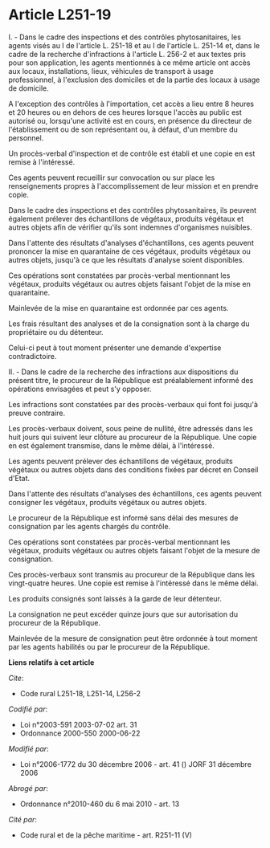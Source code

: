 # Article L251-19

I. - Dans le cadre des inspections et des contrôles phytosanitaires, les agents visés au I de l'article L. 251-18 et au I de
l'article L. 251-14 et, dans le cadre de la recherche d'infractions à l'article L. 256-2 et aux textes pris pour son
application, les agents mentionnés à ce même article ont accès aux locaux, installations, lieux, véhicules de transport à
usage professionnel, à l'exclusion des domiciles et de la partie des locaux à usage de domicile.

A l'exception des contrôles à l'importation, cet accès a lieu entre 8 heures et 20 heures ou en dehors de ces heures lorsque
l'accès au public est autorisé ou, lorsqu'une activité est en cours, en présence du directeur de l'établissement ou de son
représentant ou, à défaut, d'un membre du personnel.

Un procès-verbal d'inspection et de contrôle est établi et une copie en est remise à l'intéressé.

Ces agents peuvent recueillir sur convocation ou sur place les renseignements propres à l'accomplissement de leur mission et
en prendre copie.

Dans le cadre des inspections et des contrôles phytosanitaires, ils peuvent également prélever des échantillons de végétaux,
produits végétaux et autres objets afin de vérifier qu'ils sont indemnes d'organismes nuisibles.

Dans l'attente des résultats d'analyses d'échantillons, ces agents peuvent prononcer la mise en quarantaine de ces végétaux,
produits végétaux ou autres objets, jusqu'à ce que les résultats d'analyse soient disponibles.

Ces opérations sont constatées par procès-verbal mentionnant les végétaux, produits végétaux ou autres objets faisant l'objet
de la mise en quarantaine.

Mainlevée de la mise en quarantaine est ordonnée par ces agents.

Les frais résultant des analyses et de la consignation sont à la charge du propriétaire ou du détenteur.

Celui-ci peut à tout moment présenter une demande d'expertise contradictoire.

II. - Dans le cadre de la recherche des infractions aux dispositions du présent titre, le procureur de la République est
préalablement informé des opérations envisagées et peut s'y opposer.

Les infractions sont constatées par des procès-verbaux qui font foi jusqu'à preuve contraire.

Les procès-verbaux doivent, sous peine de nullité, être adressés dans les huit jours qui suivent leur clôture au procureur de
la République. Une copie en est également transmise, dans le même délai, à l'intéressé.

Les agents peuvent prélever des échantillons de végétaux, produits végétaux ou autres objets dans des conditions fixées par
décret en Conseil d'Etat.

Dans l'attente des résultats d'analyses des échantillons, ces agents peuvent consigner les végétaux, produits végétaux ou
autres objets.

Le procureur de la République est informé sans délai des mesures de consignation par les agents chargés du contrôle.

Ces opérations sont constatées par procès-verbal mentionnant les végétaux, produits végétaux ou autres objets faisant l'objet
de la mesure de consignation.

Ces procès-verbaux sont transmis au procureur de la République dans les vingt-quatre heures. Une copie est remise à
l'intéressé dans le même délai.

Les produits consignés sont laissés à la garde de leur détenteur.

La consignation ne peut excéder quinze jours que sur autorisation du procureur de la République.

Mainlevée de la mesure de consignation peut être ordonnée à tout moment par les agents habilités ou par le procureur de la
République.

**Liens relatifs à cet article**

_Cite_:

  - Code rural L251-18, L251-14, L256-2

_Codifié par_:

  - Loi n°2003-591 2003-07-02 art. 31
  - Ordonnance 2000-550 2000-06-22

_Modifié par_:

  - Loi n°2006-1772 du 30 décembre 2006 - art. 41 () JORF 31 décembre 2006

_Abrogé par_:

  - Ordonnance n°2010-460 du 6 mai 2010 - art. 13

_Cité par_:

  - Code rural et de la pêche maritime - art. R251-11 (V)
